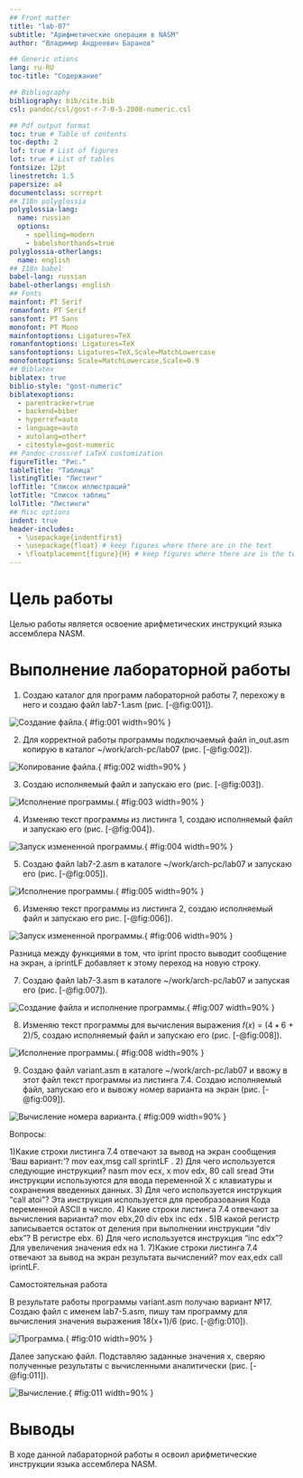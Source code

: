 ```yaml
---
## Front matter
title: "lab-07"
subtitle: "Арифметические операции в NASM"
author: "Владимир Андреевич Баранов"

## Generic otions
lang: ru-RU
toc-title: "Содержание"

## Bibliography
bibliography: bib/cite.bib
csl: pandoc/csl/gost-r-7-0-5-2008-numeric.csl

## Pdf output format
toc: true # Table of contents
toc-depth: 2
lof: true # List of figures
lot: true # List of tables
fontsize: 12pt
linestretch: 1.5
papersize: a4
documentclass: scrreprt
## I18n polyglossia
polyglossia-lang:
  name: russian
  options:
	- spelling=modern
	- babelshorthands=true
polyglossia-otherlangs:
  name: english
## I18n babel
babel-lang: russian
babel-otherlangs: english
## Fonts
mainfont: PT Serif
romanfont: PT Serif
sansfont: PT Sans
monofont: PT Mono
mainfontoptions: Ligatures=TeX
romanfontoptions: Ligatures=TeX
sansfontoptions: Ligatures=TeX,Scale=MatchLowercase
monofontoptions: Scale=MatchLowercase,Scale=0.9
## Biblatex
biblatex: true
biblio-style: "gost-numeric"
biblatexoptions:
  - parentracker=true
  - backend=biber
  - hyperref=auto
  - language=auto
  - autolang=other*
  - citestyle=gost-numeric
## Pandoc-crossref LaTeX customization
figureTitle: "Рис."
tableTitle: "Таблица"
listingTitle: "Листинг"
lofTitle: "Список иллюстраций"
lotTitle: "Список таблиц"
lolTitle: "Листинги"
## Misc options
indent: true
header-includes:
  - \usepackage{indentfirst}
  - \usepackage{float} # keep figures where there are in the text
  - \floatplacement{figure}{H} # keep figures where there are in the text
---
```


# Цель работы

Целью работы является освоение арифметических инструкций языка ассемблера NASM.

# Выполнение лабораторной работы

1. Создаю каталог для программ лабораторной работы 7, перехожу в
него и создаю файл lab7-1.asm (рис. [-@fig:001]).

![Создание файла.](image/01.png){ #fig:001 width=90% }

2.  Для корректной работы программы подключаемый файл in_out.asm копирую в каталог ~/work/arch-pc/lab07 (рис. [-@fig:002]).

![Копирование файла.](image/02.png){ #fig:002 width=90% }

3.  Создаю исполняемый файл и запускаю его (рис. [-@fig:003]).

![Исполнение программы.](image/03.png){ #fig:003 width=90% }

4. Изменяю текст программы из листинга 1, cоздаю исполняемый файл и запускаю его (рис. [-@fig:004]).

![Запуск измененной программы.](image/04.png){ #fig:004 width=90% }

5. Создаю файл lab7-2.asm в каталоге ~/work/arch-pc/lab07 и запускаю его (рис. [-@fig:005]).

![Исполнение программы.](image/05.png){ #fig:005 width=90% }

6. Изменяю текст программы из листинга 2, cоздаю исполняемый файл и запускаю его рис. [-@fig:006]).

![Запуск измененной программы.](image/06.png){ #fig:006 width=90% }

Разница между функциями в том, что iprint просто выводит сообщение на экран, а iprintLF добавляет к этому переход на новую строку.

7. Создаю файл lab7-3.asm в каталоге ~/work/arch-pc/lab07 и запуская его (рис. [-@fig:007]).

![Создание файла и исполнение программы.](image/07.png){ #fig:007 width=90% }

8. Изменяю текст программы для вычисления выражения 𝑓(𝑥) = (4 ∗ 6 + 2)/5, создаю исполняемый файл и запускаю его (рис. [-@fig:008]).

![Исполнение программы.](image/08.png){ #fig:008 width=90% }

9. Создаю файл variant.asm в каталоге ~/work/arch-pc/lab07 и ввожу в этот файл текст программы из листинга 7.4. Создаю исполняемый файл, запускаю его и вывожу номер варианта на экран (рис. [-@fig:009]).

![Вычисление номера варианта.](image/09.png){ #fig:009 width=90% }

Вопросы:

1)Какие строки листинга 7.4 отвечают за вывод на экран сообщения ‘Ваш вариант:’? mov eax,msg call sprintLF .
2) Для чего используется следующие инструкции? nasm mov ecx, x mov edx, 80 call sread Эти инструкции используются для ввода переменной Х с клавиатуры и сохранения введенных данных. 
3) Для чего используется инструкция “call atoi”? Эта инструкция используется для преобразования Кода переменной ASCII в число. 
4) Какие строки листинга 7.4 отвечают за вычисления варианта? mov ebx,20 div ebx inc edx .
5)В какой регистр записывается остаток от деления при выполнении инструкции “div ebx”? В регистре ebx. 
6) Для чего используется инструкция “inc edx”? Для увеличения значения edx на 1. 
7)Какие строки листинга 7.4 отвечают за вывод на экран результата вычислений? mov eax,edx call iprintLF.

Самостоятельная работа 

В результате работы программы variant.asm получаю вариант №17. Создаю файл с именем lab7-5.asm, пишу там программу для вычисления значения выражения 18(x+1)/6 (рис. [-@fig:010]).

![Программа.](image/10.png){ #fig:010 width=90% }

Далее запускаю файл. Подставляю заданные значения х, сверяю полученные результаты с вычисленными аналитически (рис. [-@fig:011]).
 
 ![Вычисление.](image/11.png){ #fig:011 width=90% }

# Выводы

В ходе данной лабараторной работы я освоил арифметические инструкции языка ассемблера NASM.
